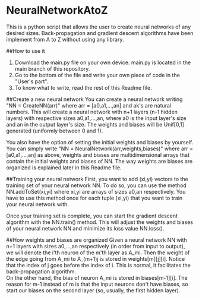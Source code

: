# NeuralNetworkAtoZ
This is a python script that allows the user to create neural networks of any desired sizes.  Back-propagation and gradient descent algorithms have been implement from A to Z without using any library.


##How to use it
1) Download the main.py file on your own device.  main.py is located in the main branch of this repository.
2) Go to the bottom of the file and write your own piece of code in the "User's part".
3) To know what to write, read the rest of this Readme file.


##Create a new neural network
You can create a neural network writing
"NN = CreateNN(arr)"
where arr = [a0,a1,...,an] and ak's are natural numbers.  This will create a neural network with n+1 layers (n-1 hidden layers) with respective sizes a0,a1,...,an, where a0 is the input layer's size and an in the output layer's size.
The weights and biases will be Unif[0,1] generated (uniformly between 0 and 1).

You also have the option of setting the initial weights and biases by yourself.  You can simply write
"NN = NeuralNetwork(arr,weights,biases)"
where arr = [a0,a1,...,an] as above, weights and biases are multidimensional arrays that contain the initial weights and biases of NN.  The way weights are biases are organized is explained later in this Readme file.


##Training your neural network
First, you want to add (xi,yi) vectors to the training set of your neural network NN.  To do so, you can use the method NN.addToSet(xi,yi) where xi,yi are arrays of sizes a0,an respectively.  You have to use this method once for each tuple (xi,yi) that you want to train your neural network with.

Once your training set is complete, you can start the gradient descent algorithm with the NN.train() method.  This will adjust the weights and biases of your neural network NN and minimize its loss value NN.loss().


##How weights and biases are organized
Given a neural network NN with n+1 layers with sizes a0,...,an respectively (in order from input to output), we will denote the i'th neuron of the m'th layer as A_mi.  Then the weight of the edge going from A_mi to A_(m+1)j is stored in weights[m][j][i].  Notice that the index of j goes before the index of i.  This is normal, it facilitates the back-propagation algorithm.  
On the other hand, the bias of neuron A_mi is stored in biases[m-1][i].  The reason for m-1 instead of m is that the input neurons don't have biases, so start our biases on the second layer (so, usually, the first hidden layer).
